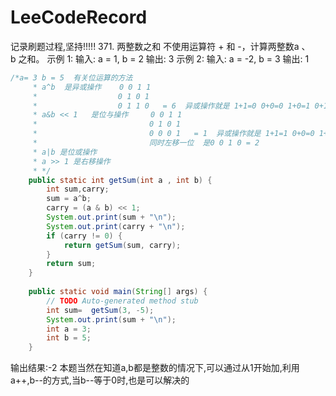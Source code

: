 # LeeCodeRecord
记录刷题过程,坚持!!!!!
371. 两整数之和
不使用运算符 + 和 -，计算两整数a 、b 之和。
示例 1:
输入: a = 1, b = 2
输出: 3
示例 2:
输入: a = -2, b = 3
输出: 1
```java
/*a= 3 b = 5  有关位运算的方法
	 * a^b  是异或操作    0 0 1 1
	 *                  0 1 0 1
	 *                  0 1 1 0   = 6  异或操作就是 1+1=0 0+0=0 1+0=1 0+1=1
	 * a&b << 1   是位与操作     0 0 1 1
	 *                         0 1 0 1
	 *                         0 0 0 1   = 1  异或操作就是 1+1=1 0+0=0 1+0=0 0+1=0
	 *                         同时左移一位  是0 0 1 0 = 2
	 * a|b 是位或操作                                        
	 * a >> 1 是右移操作 
	 * */
    public static int getSum(int a , int b) {
		int sum,carry; 
		sum = a^b;
		carry = (a & b) << 1;
		System.out.print(sum + "\n");
		System.out.print(carry + "\n");
		if (carry != 0) {
			return getSum(sum, carry);
		}
		return sum;
	}
	
	public static void main(String[] args) {
		// TODO Auto-generated method stub
        int sum=  getSum(3, -5);
        System.out.print(sum + "\n");
        int a = 3;
        int b = 5;
	}
```
输出结果:-2
本题当然在知道a,b都是整数的情况下,可以通过从1开始加,利用a++,b--的方式,当b--等于0时,也是可以解决的
